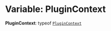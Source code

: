 # Variable: PluginContext

**PluginContext**: typeof [`PluginContext`](/en/auto-docs/fixed-layout-editor/variables/PluginContext-1.md)
